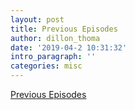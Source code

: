 ```yaml
---
layout: post
title: Previous Episodes
author: dillon_thoma
date: '2019-04-2 10:31:32'
intro_paragraph: ''
categories: misc
---
```

[Previous Episodes](https://drive.google.com/drive/u/0/folders/1l4GZHILUEo5eJDtXZwirv66oL9aFBZSJ)
